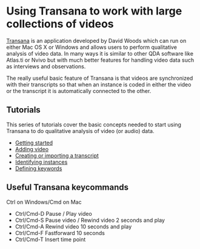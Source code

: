 # Using Transana to work with large collections of videos


[Transana](https://www.transana.com) is an application developed by David Woods which can run on either Mac OS X or Windows and allows users to perform qualitative analysis of video data. In many ways it is similar to other QDA software like Atlas.ti or Nvivo but with much better features for handling video data such as interviews and observations.

The really useful basic feature of Transana is that videos are synchronized with their transcripts so that when an instance is coded in either the video or the transcript it is automatically connected to the other.

## Tutorials

This series of tutorials cover the basic concepts needed to start using Transana to do qualitative analysis of video (or audio) data.

- [Getting started](https://vimeo.com/7433535)
- [Adding video](https://vimeo.com/7433616)
- [Creating or importing a transcript](https://vimeo.com/7433688)
- [Identifying instances](https://vimeo.com/7434003)
- [Defining keywords](https://vimeo.com/7434263)

## Useful Transana keycommands

Ctrl on Windows/Cmd on Mac

- Ctrl/Cmd-D Pause / Play video
- Ctrl/Cmd-S Pause video / Rewind video 2 seconds and play
- Ctrl/Cmd-A Rewind video 10 seconds and play
- Ctrl/Cmd-F Fastforward 10 seconds
- Ctrl/Cmd-T Insert time point
